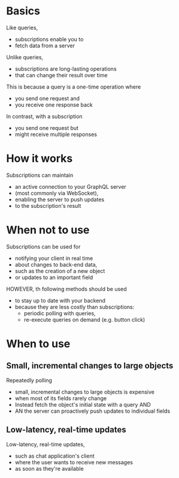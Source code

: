 # Basics

Like queries,

- subscriptions enable you to
- fetch data from a server

Unlike queries,

- subscriptions are long-lasting operations
- that can change their result over time

This is because a query is a one-time operation where

- you send one request and
- you receive one response back

In contrast, with a subscription

- you send one request but
- might receive multiple responses

# How it works

Subscriptions can maintain

- an active connection to your GraphQL server
- (most commonly via WebSocket),
- enabling the server to push updates
- to the subscription's result

# When not to use

Subscriptions can be used for

- notifying your client in real time
- about changes to back-end data,
- such as the creation of a new object
- or updates to an important field

HOWEVER, th following methods should be used

- to stay up to date with your backend
- because they are less costly than subscriptions:
  - periodic polling with queries,
  - re-execute queries on demand (e.g. button click)

# When to use

## Small, incremental changes to large objects

Repeatedly polling

- small, incremental changes to large objects is expensive
- when most of its fields rarely change
- Instead fetch the object's initial state with a query AND
- AN the server can proactively push updates to individual fields

## Low-latency, real-time updates

Low-latency, real-time updates,

- such as chat application's client
- where the user wants to receive new messages
- as soon as they're available
